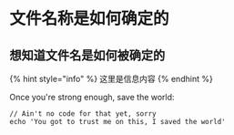 # 文件名称是如何确定的

## 想知道文件名是如何被确定的

{% hint style="info" %}
 这里是信息内容
{% endhint %}

Once you're strong enough, save the world:

```
// Ain't no code for that yet, sorry
echo 'You got to trust me on this, I saved the world'
```



